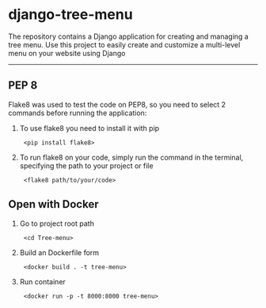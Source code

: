 # django-tree-menu
The repository contains a Django application for creating and managing a tree menu. Use this project to easily create and customize a multi-level menu on your website using Django
***

## PEP 8
Flake8 was used to test the code on PEP8, so you need to select 2 commands before running the application:
1. To use flake8 you need to install it with pip

        <pip install flake8>
 
2. To run flake8 on your code, simply run the command in the terminal, specifying the path to your project or file

        <flake8 path/to/your/code>

## Open with Docker

1. Go to project root path 

        <cd Tree-menu>
  
2. Build an  Dockerfile form 

        <docker build . -t tree-menu>
    
3. Run container

        <docker run -p -t 8000:8000 tree-menu>
